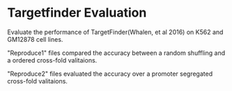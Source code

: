 # Targetfinder Evaluation
Evaluate the performance of TargetFinder(Whalen, et al 2016) on K562 and GM12878 cell lines. 
  
"Reproduce1" files compared the accuracy between a random shuffling and a ordered cross-fold valitaions.  
  
"Reproduce2" files evaluated the accuracy over a promoter segregated cross-fold valitaions.  
